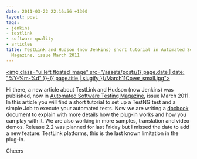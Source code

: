 ```yaml
---
date: 2011-03-22 22:16:56 +1300
layout: post
tags:
- jenkins
- testlink
- software quality
- articles
title: TestLink and Hudson (now Jenkins) short tutorial in Automated Software Testing
  Magazine, issue March 2011
---
```


<a href="http://www.automatedtestinginstitute.com/home/ASTMagazine/2011/AutomatedSoftwareTestingMagazine_March2011.pdf"><img class="ui left floated image" src="/assets/posts/{{ page.date | date: "%Y-%m-%d" }}-{{ page.title | slugify }}/March11Cover_small.jpg"></a>

Hi there, a new article about TestLink and Hudson (now Jenkins) was published, now in <a title="Automated Software Institute" href="http://www.automatedtestinginstitute.com/">Automated Software Testing Magazine</a>, issue March 2011. In this article you will find a short tutorial to set up a TestNG test and a simple Job to execute your automated tests.
Now we are writing a <a title="DocBook" href="http://www.docbook.org/">docbook</a> document to explain with more details how the plug-in works and how you can play with it. We are also working in more samples, translation and video demos. Release 2.2 was planned for last Friday but I missed the date to add a new feature: TestLink platforms, this is the last known limitation in the plug-in.

Cheers
